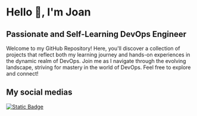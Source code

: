 # Hello 👋, I'm Joan

## Passionate and Self-Learning DevOps Engineer

Welcome to my GitHub Repository! Here, you'll discover a collection of projects that reflect both my learning journey and hands-on experiences in the dynamic realm of DevOps. Join me as I navigate through the evolving landscape, striving for mastery in the world of DevOps. Feel free to explore and connect!

## My social medias

[![Static Badge](https://img.shields.io/badge/Joan%20Francesc%20Pedro-blue?logo=Linkedin)](https://www.linkedin.com/in/jfpedrogarcia)

